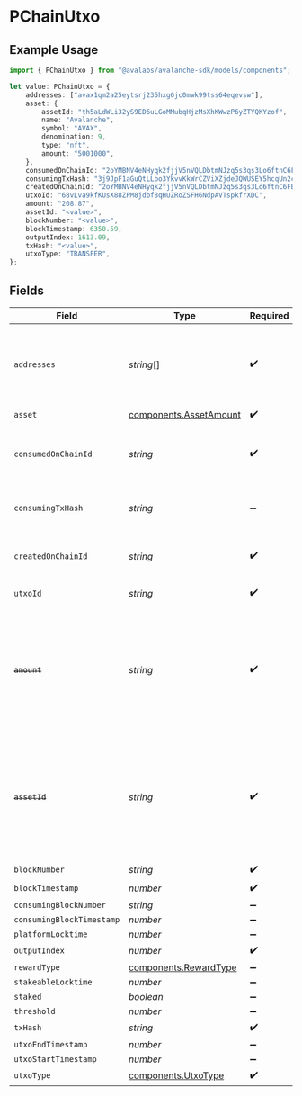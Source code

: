 # PChainUtxo

## Example Usage

```typescript
import { PChainUtxo } from "@avalabs/avalanche-sdk/models/components";

let value: PChainUtxo = {
    addresses: ["avax1qm2a25eytsrj235hxg6jc0mwk99tss64eqevsw"],
    asset: {
        assetId: "th5aLdWLi32yS9ED6uLGoMMubqHjzMsXhKWwzP6yZTYQKYzof",
        name: "Avalanche",
        symbol: "AVAX",
        denomination: 9,
        type: "nft",
        amount: "5001000",
    },
    consumedOnChainId: "2oYMBNV4eNHyqk2fjjV5nVQLDbtmNJzq5s3qs3Lo6ftnC6FByM",
    consumingTxHash: "3j9JpF1aGuQtLLbo3YkvvKkWrCZViXZjdeJQWUSEY5hcqUn2c",
    createdOnChainId: "2oYMBNV4eNHyqk2fjjV5nVQLDbtmNJzq5s3qs3Lo6ftnC6FByM",
    utxoId: "68vLva9kfKUsX88ZPM8jdbf8qHUZRoZSFH6NdpAVTspkfrXDC",
    amount: "208.87",
    assetId: "<value>",
    blockNumber: "<value>",
    blockTimestamp: 6350.59,
    outputIndex: 1613.09,
    txHash: "<value>",
    utxoType: "TRANSFER",
};
```

## Fields

| Field                                                                                                                   | Type                                                                                                                    | Required                                                                                                                | Description                                                                                                             | Example                                                                                                                 |
| ----------------------------------------------------------------------------------------------------------------------- | ----------------------------------------------------------------------------------------------------------------------- | ----------------------------------------------------------------------------------------------------------------------- | ----------------------------------------------------------------------------------------------------------------------- | ----------------------------------------------------------------------------------------------------------------------- |
| `addresses`                                                                                                             | *string*[]                                                                                                              | :heavy_check_mark:                                                                                                      | Addresses that are eligible to sign the consumption of this output.                                                     | [<br/>"avax1qm2a25eytsrj235hxg6jc0mwk99tss64eqevsw"<br/>]                                                               |
| `asset`                                                                                                                 | [components.AssetAmount](../../models/components/assetamount.md)                                                        | :heavy_check_mark:                                                                                                      | N/A                                                                                                                     |                                                                                                                         |
| `consumedOnChainId`                                                                                                     | *string*                                                                                                                | :heavy_check_mark:                                                                                                      | Blockchain ID on which this output is consumed on.                                                                      | 2oYMBNV4eNHyqk2fjjV5nVQLDbtmNJzq5s3qs3Lo6ftnC6FByM                                                                      |
| `consumingTxHash`                                                                                                       | *string*                                                                                                                | :heavy_minus_sign:                                                                                                      | Transaction ID that consumed this output.                                                                               | 3j9JpF1aGuQtLLbo3YkvvKkWrCZViXZjdeJQWUSEY5hcqUn2c                                                                       |
| `createdOnChainId`                                                                                                      | *string*                                                                                                                | :heavy_check_mark:                                                                                                      | Blockchain ID on which this output is created on.                                                                       | 2oYMBNV4eNHyqk2fjjV5nVQLDbtmNJzq5s3qs3Lo6ftnC6FByM                                                                      |
| `utxoId`                                                                                                                | *string*                                                                                                                | :heavy_check_mark:                                                                                                      | UTXO ID for this output.                                                                                                | 68vLva9kfKUsX88ZPM8jdbf8qHUZRoZSFH6NdpAVTspkfrXDC                                                                       |
| ~~`amount`~~                                                                                                            | *string*                                                                                                                | :heavy_check_mark:                                                                                                      | : warning: ** DEPRECATED **: This will be removed in a future release, please migrate away from it as soon as possible. |                                                                                                                         |
| ~~`assetId`~~                                                                                                           | *string*                                                                                                                | :heavy_check_mark:                                                                                                      | : warning: ** DEPRECATED **: This will be removed in a future release, please migrate away from it as soon as possible. |                                                                                                                         |
| `blockNumber`                                                                                                           | *string*                                                                                                                | :heavy_check_mark:                                                                                                      | N/A                                                                                                                     |                                                                                                                         |
| `blockTimestamp`                                                                                                        | *number*                                                                                                                | :heavy_check_mark:                                                                                                      | N/A                                                                                                                     |                                                                                                                         |
| `consumingBlockNumber`                                                                                                  | *string*                                                                                                                | :heavy_minus_sign:                                                                                                      | N/A                                                                                                                     |                                                                                                                         |
| `consumingBlockTimestamp`                                                                                               | *number*                                                                                                                | :heavy_minus_sign:                                                                                                      | N/A                                                                                                                     |                                                                                                                         |
| `platformLocktime`                                                                                                      | *number*                                                                                                                | :heavy_minus_sign:                                                                                                      | N/A                                                                                                                     |                                                                                                                         |
| `outputIndex`                                                                                                           | *number*                                                                                                                | :heavy_check_mark:                                                                                                      | N/A                                                                                                                     |                                                                                                                         |
| `rewardType`                                                                                                            | [components.RewardType](../../models/components/rewardtype.md)                                                          | :heavy_minus_sign:                                                                                                      | N/A                                                                                                                     |                                                                                                                         |
| `stakeableLocktime`                                                                                                     | *number*                                                                                                                | :heavy_minus_sign:                                                                                                      | N/A                                                                                                                     |                                                                                                                         |
| `staked`                                                                                                                | *boolean*                                                                                                               | :heavy_minus_sign:                                                                                                      | N/A                                                                                                                     |                                                                                                                         |
| `threshold`                                                                                                             | *number*                                                                                                                | :heavy_minus_sign:                                                                                                      | N/A                                                                                                                     |                                                                                                                         |
| `txHash`                                                                                                                | *string*                                                                                                                | :heavy_check_mark:                                                                                                      | N/A                                                                                                                     |                                                                                                                         |
| `utxoEndTimestamp`                                                                                                      | *number*                                                                                                                | :heavy_minus_sign:                                                                                                      | N/A                                                                                                                     |                                                                                                                         |
| `utxoStartTimestamp`                                                                                                    | *number*                                                                                                                | :heavy_minus_sign:                                                                                                      | N/A                                                                                                                     |                                                                                                                         |
| `utxoType`                                                                                                              | [components.UtxoType](../../models/components/utxotype.md)                                                              | :heavy_check_mark:                                                                                                      | N/A                                                                                                                     |                                                                                                                         |